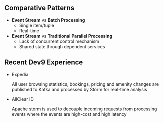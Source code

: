 ## Comparative Patterns
* <span>**Event Stream** vs **Batch Processing**</span>
    - <span>Single item/tuple</span>
    - <span>Real-time</span>
* <span>**Event Stream** vs **Traditional Parallel Processing**</span>
    - <span>Lack of concurrent control mechanism</span>
    - <span>Shared state through dependent services</span>



## Recent Dev9 Experience
* <span>Expedia</span>
    
    <span>All user browsing statistics, bookings, pricing and amenity changes are published to Kafka and processed by Storm for real-time analysis</span>

* <span>AllClear ID</span>

    <span>Apache storm is used to decouple incoming requests from processing events where the events are high-cost and high latency</span>
